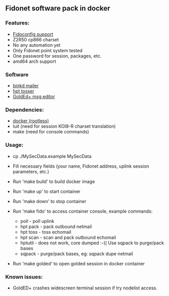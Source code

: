 ## Fidonet software pack in docker
### Features:
- [Fidoconfig support](http://www.textfiles.com/fidonet-on-the-internet/husky/fidoconf.htm)
- Z2R50 cp866 charset
- No any automation yet
- Only Fidonet point system tested
- One password for session, packages, etc.
- amd64 arch support

### Software
- [binkd mailer](https://github.com/pgul/binkd)
- [hpt tosser](https://github.com/huskyproject)
- [GoldEd+ msg editor](https://github.com/golded-plus/golded-plus)

### Dependencies:
- [docker (rootless)](https://docs.docker.com/engine/security/rootless/)
- luit (need for session KOI8-R charset translation)
- make (need for console commands)

### Usage:

- cp ./MySecData.example MySecData
- Fill necessary fields (your name, Fidonet address, uplink session parameters, etc.)
- Run 'make build' to build docker image
- Run 'make up' to start container
- Run 'make down' to stop container

- Run 'make fido' to access container console, example commands:
	- poll - poll uplink
	- hpt pack - pack outbound netmail
	- hpt toss - toss echomail
	- hpt scan - scan and pack outbound echomail
	- hptutil - does not work, core dumped :-(( Use sqpack to purge/pack bases
	- sqpack - purge/pack bases, eg: sqpack dupe netmail
- Run 'make golded' to open golded session in docker container

### Known issues:
- GoldED+ crashes widescreen terminal session if try nodelist access.
